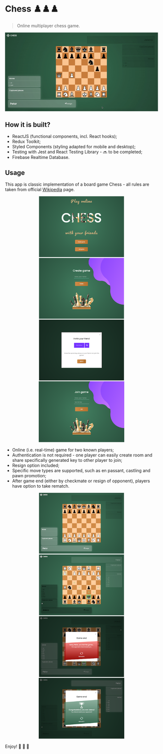 # Chess ♟️♟️♟️

> Online multiplayer chess game.

<div align="center" markdown="1">

<img src="./src/assets/gifs/queen.gif" alt="chess queen move gif">

</div>

## How it is built?

- ReactJS (functional components, incl. React hooks);
- Redux Toolkit;
- Styled Components (styling adapted for mobile and desktop);
- Testing with Jest and React Testing Library - 🔜 to be completed;
- Firebase Realtime Database.

## Usage

This app is classic implementation of a board game Chess - all rules are taken from official [Wikipedia](https://en.wikipedia.org/wiki/Chess) page.

<div align="center" markdown="1">

<img src="./src/assets/screenshots/start.png" alt="start screen" height="200">
<img src="./src/assets/screenshots/create.png" alt="create game" height="200">
<img src="./src/assets/screenshots/invite.png" alt="invite player" height="200">
<img src="./src/assets/screenshots/join.png" alt="join game" height="200">

</div>

- Online (i.e. real-time) game for two known players;
- Authentication is not required - one player can easily create room and share specifically generated key to other player to join;
- Resign option included;
- Specific move types are supported, such as en passant, castling and pawn promotion;
- After game end (either by checkmate or resign of opponent), players have option to take rematch.

<div align="center" markdown="1">

<img src="./src/assets/screenshots/board.png" alt="board screen" height="200">
<img src="./src/assets/screenshots/movements.png" alt="chess movements" height="200">

</div>

<div align="center" markdown="1">

<img src="./src/assets/screenshots/lose.png" alt="lose chess game" height="200">
<img src="./src/assets/screenshots/won.png" alt="win chess game" height="200">

</div>

Enjoy! 🚀 🚀 🚀

